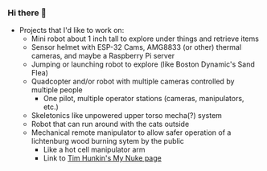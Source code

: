 ### Hi there 👋

- Projects that I'd like to work on:
  -  Mini robot about 1 inch tall to explore under things and retrieve items
  -  Sensor helmet with ESP-32 Cams, AMG8833 (or other) thermal cameras, and maybe a Raspberry Pi server
  -  Jumping or launching robot to explore (like Boston Dynamic's Sand Flea)
  -  Quadcopter and/or robot with multiple cameras controlled by multiple people
      -  One pilot, multiple operator stations (cameras, manipulators,  etc.)
  -  Skeletonics like unpowered upper torso mecha(?) system
  -  Robot that can run around with the cats outside
  -  Mechanical remote manipulator to allow safer operation of a lichtenburg wood burning sytem by the public
      -  Like a hot cell manipulator arm
      -  Link to [Tim Hunkin's My Nuke page](https://www.timhunkin.com/a160_My-nuke.htm)

<!--
**RobotHacker/RobotHacker** is a ✨ _special_ ✨ repository because its `README.md` (this file) appears on your GitHub profile.

Here are some ideas to get you started:

- 🔭 I’m currently working on ...
- 🌱 I’m currently learning ...
- 👯 I’m looking to collaborate on ...
- 🤔 I’m looking for help with ...
- 💬 Ask me about ...
- 📫 How to reach me: ...
- 😄 Pronouns: ...
- ⚡ Fun fact: ...
-->
